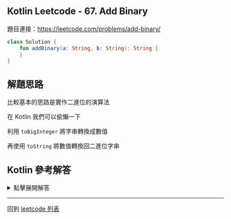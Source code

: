 ## Kotlin Leetcode - 67. Add Binary

題目連接：<https://leetcode.com/problems/add-binary/>

```kotlin
class Solution {
    fun addBinary(a: String, b: String): String {
    }
}
```

## 解題思路

比較基本的思路是實作二進位的演算法

在 Kotlin 我們可以偷懶一下

利用 `toBigInteger` 將字串轉換成數值

再使用 `toString` 將數值轉換回二進位字串

## Kotlin 參考解答

<details>
  <summary>點擊展開解答</summary>

```kotlin
class Solution {
    fun addBinary(a: String, b: String) = 
    (a.toBigInteger(2) + b.toBigInteger(2)).toString(2)
}
```


</details>

------

回到 [leetcode 列表](index.md)
